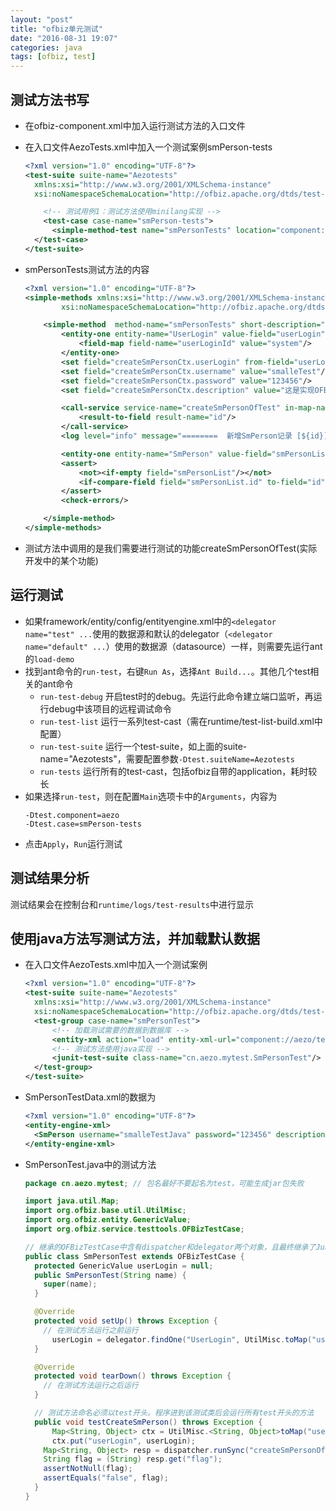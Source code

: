```yaml
---
layout: "post"
title: "ofbiz单元测试"
date: "2016-08-31 19:07"
categories: java
tags: [ofbiz, test]
---
```


## 测试方法书写

- 在ofbiz-component.xml中加入<test-suite loader="main" location="testdef/AezoTests.xml" />运行测试方法的入口文件
- 在入口文件AezoTests.xml中加入一个测试案例smPerson-tests

  ```xml
  <?xml version="1.0" encoding="UTF-8"?>
  <test-suite suite-name="Aezotests"
    xmlns:xsi="http://www.w3.org/2001/XMLSchema-instance"
    xsi:noNamespaceSchemaLocation="http://ofbiz.apache.org/dtds/test-suite.xsd">

 	  <!-- 测试用例1：测试方法使用minilang实现 -->
 	  <test-case case-name="smPerson-tests">
        <simple-method-test name="smPersonTests" location="component://aezo/script/cn/aezo/test/AezoTestMethod.xml"/>
    </test-case>
  </test-suite>
  ```

- smPersonTests测试方法的内容

  ```xml
  <?xml version="1.0" encoding="UTF-8"?>
  <simple-methods xmlns:xsi="http://www.w3.org/2001/XMLSchema-instance"
          xsi:noNamespaceSchemaLocation="http://ofbiz.apache.org/dtds/simple-methods-v2.xsd">

      <simple-method  method-name="smPersonTests" short-description="测试smPerson新增改查" login-required="false">
          <entity-one entity-name="UserLogin" value-field="userLogin" auto-field-map="false">
              <field-map field-name="userLoginId" value="system"/>
          </entity-one>
          <set field="createSmPersonCtx.userLogin" from-field="userLogin"/>
          <set field="createSmPersonCtx.username" value="smalleTest"/>
          <set field="createSmPersonCtx.password" value="123456"/>
          <set field="createSmPersonCtx.description" value="这是实现OFBiz的Test功能产生的记录!"/>

          <call-service service-name="createSmPersonOfTest" in-map-name="createSmPersonCtx">
              <result-to-field result-name="id"/>
          </call-service>
          <log level="info" message="========  新增SmPerson记录 [${id}] ======="/>

          <entity-one entity-name="SmPerson" value-field="smPersonList"/>
          <assert>
              <not><if-empty field="smPersonList"/></not>
              <if-compare-field field="smPersonList.id" to-field="id" operator="equals"/>
          </assert>
          <check-errors/>

      </simple-method>
  </simple-methods>
  ```

- 测试方法中调用的是我们需要进行测试的功能createSmPersonOfTest(实际开发中的某个功能)

## 运行测试

- 如果framework/entity/config/entityengine.xml中的`<delegator name="test" ...`使用的数据源和默认的delegator（`<delegator name="default" ...`）使用的数据源（datasource）一样，则需要先运行ant的`load-demo`
- 找到ant命令的`run-test`，右键`Run As`，选择`Ant Build...`。其他几个test相关的ant命令
  - `run-test-debug` 开启test时的debug。先运行此命令建立端口监听，再运行debug中该项目的远程调试命令
  - `run-test-list` 运行一系列test-cast（需在runtime/test-list-build.xml中配置）
  - `run-test-suite` 运行一个test-suite，如上面的suite-name="Aezotests"，需要配置参数`-Dtest.suiteName=Aezotests`
  - `run-tests` 运行所有的test-cast，包括ofbiz自带的application，耗时较长
- 如果选择`run-test`，则在配置`Main`选项卡中的`Arguments`，内容为
  ```text
  -Dtest.component=aezo
  -Dtest.case=smPerson-tests
  ```
- 点击`Apply`，`Run`运行测试

## 测试结果分析

测试结果会在控制台和`runtime/logs/test-results`中进行显示

## 使用java方法写测试方法，并加载默认数据

- 在入口文件AezoTests.xml中加入一个测试案例

  ```xml
  <?xml version="1.0" encoding="UTF-8"?>
  <test-suite suite-name="Aezotests"
    xmlns:xsi="http://www.w3.org/2001/XMLSchema-instance"
    xsi:noNamespaceSchemaLocation="http://ofbiz.apache.org/dtds/test-suite.xsd">
    <test-group case-name="smPersonTest">
    	<!-- 加载测试需要的数据到数据库 -->
    	<entity-xml action="load" entity-xml-url="component://aezo/testdef/data/SmPersonTestData.xml"/>
    	<!-- 测试方法使用java实现 -->
    	<junit-test-suite class-name="cn.aezo.mytest.SmPersonTest"/>
    </test-group>
  </test-suite>
  ```

- SmPersonTestData.xml的数据为

  ```xml
  <?xml version="1.0" encoding="UTF-8"?>
  <entity-engine-xml>
    <SmPerson username="smalleTestJava" password="123456" description="这是ofbiz test测试需要提前放到数据库的数据"/>
  </entity-engine-xml>
  ```

- SmPersonTest.java中的测试方法

  ```java
  package cn.aezo.mytest; // 包名最好不要起名为test，可能生成jar包失败

  import java.util.Map;
  import org.ofbiz.base.util.UtilMisc;
  import org.ofbiz.entity.GenericValue;
  import org.ofbiz.service.testtools.OFBizTestCase;

  // 继承的OFBizTestCase中含有dispatcher和delegator两个对象，且最终继承了Junit的TestCase类
  public class SmPersonTest extends OFBizTestCase {
  	protected GenericValue userLogin = null;
    public SmPersonTest(String name) {
      super(name);
    }

    @Override
    protected void setUp() throws Exception {
      // 在测试方法运行之前运行
    	userLogin = delegator.findOne("UserLogin", UtilMisc.toMap("userLoginId", "system"), false);
    }

    @Override
    protected void tearDown() throws Exception {
      // 在测试方法运行之后运行
    }

    // 测试方法命名必须以test开头。程序进到该测试类后会运行所有test开头的方法
    public void testCreateSmPerson() throws Exception {
    	Map<String, Object> ctx = UtilMisc.<String, Object>toMap("username", "smalleTestJava", "password", "12345678", "description", "这是ofbiz test的测试数据");
        ctx.put("userLogin", userLogin);
      Map<String, Object> resp = dispatcher.runSync("createSmPersonOfTestJava", ctx);
      String flag = (String) resp.get("flag");
      assertNotNull(flag);
      assertEquals("false", flag);
    }
  }
  ```
